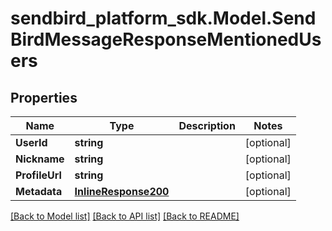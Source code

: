 
# sendbird_platform_sdk.Model.SendBirdMessageResponseMentionedUsers

## Properties

Name | Type | Description | Notes
------------ | ------------- | ------------- | -------------
**UserId** | **string** |  | [optional] 
**Nickname** | **string** |  | [optional] 
**ProfileUrl** | **string** |  | [optional] 
**Metadata** | [**InlineResponse200**](InlineResponse200.md) |  | [optional] 

[[Back to Model list]](../README.md#documentation-for-models)
[[Back to API list]](../README.md#documentation-for-api-endpoints)
[[Back to README]](../README.md)

